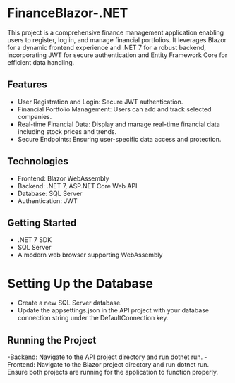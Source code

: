 # FinanceBlazor-.NET

This project is a comprehensive finance management application enabling users to register, log in, and manage financial portfolios. It leverages Blazor for a dynamic frontend experience and .NET 7 for a robust backend, incorporating JWT for secure authentication and Entity Framework Core for efficient data handling.

## Features
- User Registration and Login: Secure JWT authentication.
- Financial Portfolio Management: Users can add and track selected companies.
- Real-time Financial Data: Display and manage real-time financial data including stock prices and trends.
- Secure Endpoints: Ensuring user-specific data access and protection.
## Technologies
- Frontend: Blazor WebAssembly
- Backend: .NET 7, ASP.NET Core Web API
- Database: SQL Server
 - Authentication: JWT
## Getting Started
- .NET 7 SDK
- SQL Server
- A modern web browser supporting WebAssembly
# Setting Up the Database
- Create a new SQL Server database.
- Update the appsettings.json in the API project with your database connection string under the DefaultConnection key.
## Running the Project
-Backend: Navigate to the API project directory and run dotnet run.
-Frontend: Navigate to the Blazor project directory and run dotnet run.
Ensure both projects are running for the application to function properly.
